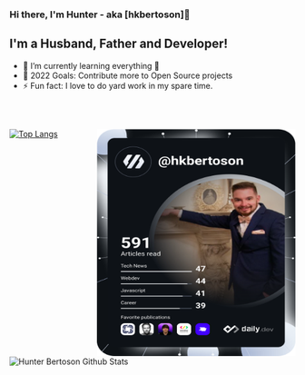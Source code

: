 ### Hi there, I'm Hunter - aka [hkbertoson]👋
## I'm a Husband, Father and Developer!
- 🌱 I’m currently learning everything 🤣
- 🥅 2022 Goals: Contribute more to Open Source projects
- ⚡ Fun fact: I love to do yard work in my spare time. 
<br>
<br>



<a href="https://app.daily.dev/hkbertoson"><img src="https://github.com/hkbertoson/hkbertoson/blob/main/devcard.svg" width="350" height = "400" align = "right" alt="Hunter Bertoson's Dev Card"/></a>


[![Top Langs](https://github-readme-stats.vercel.app/api/top-langs/?username=hkbertoson&layout=compact&theme=radical)](https://github.com/anuraghazra/github-readme-stats)


<img align = "center" alt = "Hunter Bertoson Github Stats" src = "https://github-readme-stats.vercel.app/api?username=hkbertoson&show_icons=true&hide_border=true&count_private=true&theme=radical" />
